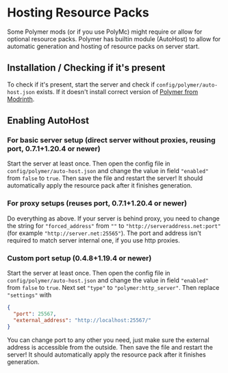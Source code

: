 # Hosting Resource Packs

Some Polymer mods (or if you use PolyMc) might require or allow for optional resource packs.
Polymer has builtin module (AutoHost) to allow for automatic generation and hosting of resource packs
on server start.

## Installation / Checking if it's present
To check if it's present, start the server and check if `config/polymer/auto-host.json` exists.
If it doesn't install correct version of [Polymer from Modrinth](https://modrinth.com/mod/polymer).

## Enabling AutoHost

### For basic server setup (direct server without proxies, reusing port, 0.7.1+1.20.4 or newer) 
Start the server at least once. Then open the config file in `config/polymer/auto-host.json`
and change the value in field `"enabled"` from `false` to `true`. Then save the file and restart the server!
It should automatically apply the resource pack after it finishes generation.

### For proxy setups (reuses port, 0.7.1+1.20.4 or newer)
Do everything as above.
If your server is behind proxy, you need to change the string for `"forced_address"` from `""` to
`"http://serveraddress.net:port"` (for example `"http://server.net:25565"`). The port and address isn't required
to match server internal one, if you use http proxies.

### Custom port setup (0.4.8+1.19.4 or newer)
Start the server at least once. Then open the config file in `config/polymer/auto-host.json`
and change the value in field `"enabled"` from `false` to `true`.
Next set `"type"` to `"polymer:http_server"`. Then replace `"settings"` with
```json
{
  "port": 25567,
  "external_address": "http://localhost:25567/"
}
```
You can change port to any other you need, just make sure the external address is accessible from the outside.
Then save the file and restart the server!
It should automatically apply the resource pack after it finishes generation.
